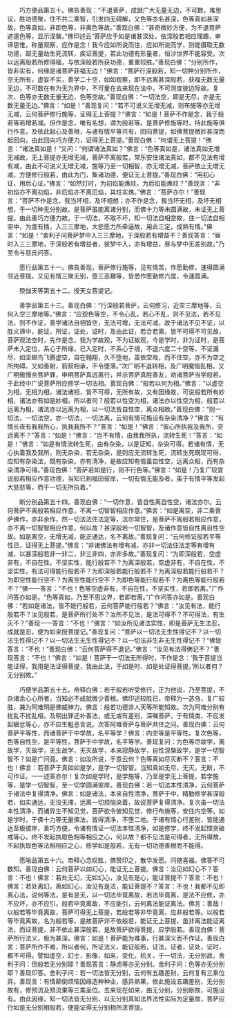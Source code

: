 <!-- { "loadSidebar": true } -->
　　巧方便品第五十。佛告善现：“不退菩萨，成就广大无量无边，不可数，难思议，胜功德聚，住不共二乘智，引发四无碍解，又色等亦名甚深，色等真如甚深故，色等真如，非即色等，非离色等故。”善现白佛：“甚奇微妙方便，为不退菩萨遮遣色等，显示涅槃。”佛印述云“菩萨应于如是诸甚深处，依深般若相应理趣，审谛思惟，称量观察，应作是念！我今应如所说而住，应如所说而学，则能摄取无数功德，超无量劫生死流转，疾证菩提，若此功德有形量者，恒沙世界不能容受。次以远离般若所修得福，与依深般若所获功德，重重较胜。”善现白佛：“分别所作，皆非实有，何缘是诸菩萨获福无边！”佛言：“菩萨行深般若，知一切种分别所作，空无所有，虚妄不实，善学二十空，如如观察，即不远离甚深般若，获福无数无量无边，不可数在有为无为界中，不可量在去来现在法中，不可测度彼边际故。复次，色等亦无数无量无边，色等空故。”善现白佛：“一切法空，即是无尽，亦是无数无量无边。”佛言：“如是！”善现复问：“若不可说义无增无减，则布施等亦无增无减，云何菩萨修行施等，证得无上菩提？”佛言：“如是！菩萨不作是念，我于般若等若增若减。但作是念，唯有名想，谓为般若等。是菩萨修施等时，持此施等俱行作意，及依此起心及善根，与诸有情平等共有，回向菩提，如佛菩提微妙甚深而起回向，由此回向巧方便力，证得无上菩提。”善现白佛：“何谓无上菩提！”佛言：“诸法真如是！”又问：“何谓诸法真如？”佛言：“色等真如是，诸法真如无增无减故，无上菩提亦无增无减，菩萨不离般若，常乐安住诸法真如，都不见法有增有减，由此不可说义无增无减，施等乃至一切相智，亦无增无减，菩萨依止无增无减，方便修行般若，由此为门，集诸功德，便证无上菩提。”善现白佛：“用初心证，用后心证。”佛言：“如然灯时，为初焰能燋炷，为后焰能燋炷？”善现言：“非初焰亦不离初焰，非后焰亦不离后焰，其炷实燋。”佛言：“菩萨亦尔！”善现言：“菩萨不作是念，我当坏相，及坏相想；亦不作是念，我当坏无相，及坏无相想，于一切种无分别故。是菩萨虽能离诸分别，而佛十力等未圆满故，未证无上菩提。由此善巧方便力故，于一切法，不取不坏，知一切法自相空故，住一切法自相空中，为度有情，入三三摩地，大悲愿力所牵逼故，用此三定，成熟有情。”佛言：“如是！”舍利子问菩萨梦中入三三摩地，于深般若有增益不？善现答言：“昼时入三三摩地，于深般若有增益者，彼梦中入，亦有增益，昼与梦中无差别故。”乃至令与慈氏问答。

　　愿行品第五十一。佛告善现，菩萨修行施等，见有情苦，作愿勤修，速得圆满邻近菩提。又见有情三聚无别，堕三恶趣等，皆悉作愿勤修六度，令速圆满。

　　殑伽天等第五十二。授天女菩提记。

　　善学品第五十三。善现白佛：“行深般若菩萨，云何修习，近空三摩地等，云何入空三摩地等。”佛言：“应观色等空，不令心乱，若心不乱，则不见法，若不见法，则不作证，善学诸法自相皆空，无法可增，无法可减，故于诸法不见不证，以胜义谛中，能证，所证，证处，证时，及由此证，若合若离，皆不可得不可见故，菩萨观法空时，先作是念，我为学故观，不为证故观，今是学时，非为证时，是菩萨未入定位，系心于所缘，已入定时，不系心于境，不退六度二十空等，不证漏尽，如坚翅鸟飞腾虚空，自在翱翔，久不堕地，虽依空戏，而不住空，亦不为空之所拘碍。又如善射，箭箭相承，不令堕落。”次广明不退转相，及广明魔恼乱相。又广明傲慢余菩萨罪，申明菩萨真远离行，并示菩萨真胜善友，劝诸菩萨当学般若。于此经中广说菩萨所应修学一切法相。善现白佛：“般若以何为相。”佛言：“以虚空为相，无相为相，诸法诸相，皆不可得，无所有故，又有因缘故，可说般若所有妙相，诸法亦有如是妙相，所以者何？般若以性空为相，诸法亦以性空为相，般若以远离为相，诸法亦以远离为相，以一切法皆自性空，离众相故。”善现白佛：“则一切法，一切法空，亦一切法，一切法离，云何有情可施设有杂染清净？”佛言：“有情长夜有我我所心，执我我所不？”答言：“如是！”佛言：“彼心所执我及我所，空远离不？”答言：“如是！”佛言：“岂不有情，由我我所执，流转生死！”答言：“如是！”佛言：“如是有情流转生死，由有杂染，以是证知，杂染可得。若诸有情，无心执着我及我所，则无杂染，若无杂染，是则应无流转生死，流转生死既现可得，应知有杂染法，既有杂染，亦有清净，是故应知有情虽自性空，远离众相，而有杂染清净可得。”善现白佛：“菩萨若如是行，则不行色等。”佛言：“如是！乃复广较宣说般若相应作意功德，当知已到福田彼岸，一切有情无能及者，虽于有情平等发起大慈悲等，而于一切无所执着。”

　　断分别品第五十四。善现白佛：“一切作意，皆自性离自性空，诸法亦尔。云何菩萨不离般若相应作意，不离一切智智相应作意。”佛言：“如是离空，非二乘菩萨佛作，亦非余作，然一切法法住法定等，法尔常住，是菩萨不离般若相应作意，亦不离一切智智相应作意，何以故？甚深般若一切智智，及诸作意皆自性离自性空故。如是离空，无增无减，能正通达，名不离故。”善现复问：“云何修证般若平等性已，证得无上菩提。”佛言：“非诸佛法有增有减，亦非一切法住法定等有增有减，以甚深般若非一非二，非三非四，亦非多故。”善现复问：“为即深般若，空虚非有，不自在性，不坚实性，能行般若不？为离深般若，空虚非有，不自在性，不坚实性，有法可得能行般若不？为即深般若能行般若不？为离深般若能行般若不？为即空性能行空不？为离空性能行空不？为即色等能行般若不？为离色等能行般若不？”佛一一答言：“不也！色等空虚非有，不自在性，不坚实性，若即若离。”广作问答亦如是。“色等真如，乃至不思议界，若即若离。”广作问答亦如是。善现白佛：“若如是诸法，皆不能行般若，云何菩萨能行般若？”佛言：“汝见有法，能行般若不？汝见般若，是菩萨所行处不？汝所不见法，是法可得不？不可得法，有生灭不？”善现一一答言：“不也！”佛言：“如汝所见诸法实性，即是菩萨无生法忍，成就是忍，便为如来授菩提记。”善现复问：“菩萨以一切法无生性得记不？以一切法生性得记不？以一切法生无生性得记不？以一切法非生非无生性得记不？”佛皆答言：“不也！”善现白佛：“云何菩萨得不退记。”佛言：“汝见有法得佛记不？”善现答言：“不也！”佛言：“如是！菩萨于一切法无所得时，不作是念：‘我于菩提当能证得，我用是法证得菩提，我由此法，于如是时、如是处证得菩提。’所以者何？无分别故。”

　　巧便学品第五十五。帝释白佛：若于般若听受修行，正为他说，乃至菩提，不杂诸余心心所者，当知必不成就微少善根。佛印述较胜已，帝释为一苾刍，复广较胜，兼为阿难明是佛威神力。佛言：般若功德非人天等所能知故。次为阿难分别有扰乱不扰乱相，及明出罪还补善法，或无或有差别，深嘱菩萨，于有情类，不应发起瞋忿等心，亦不应生粗恶言说。次答阿难菩萨与菩萨共住之问。善现白佛：云何菩萨平等性，而诸菩萨于中学故，名平等学？佛言：内空等是平等性。复次色等，色等自性空，是平等性，菩萨于中学故，名平等学。善现复问：为色等尽故学，离故学，灭故学，无生故学，无灭故学，本来寂静故学，自性涅槃故学，是学一切智智不？如是广问竟。佛言：如汝所说，于意云何？色等真如尽灭断不？答言：不也！佛言：若菩萨于真如如是学，是学一切智智。当知真如无尽，无灭，无断，不可作证。一一述答亦尔！复次如是学时，是学施等，乃至是学无上菩提，若学施等，是学一切智智，至一切学圆满彼岸。善现白佛：若一切法本性清净，云何菩萨于诸法中复得清净。佛言：如是诸法，本来自性清净，菩萨于中，精勤修学甚深般若，如实通达，无没无滞，远离一切烦恼染着，故说菩萨复得清净。复次虽一切法本性清净，而诸异生不知见觉，菩萨欲令彼知见觉，修行布施等，安住内空等。如是学时，于佛十力等无量佛法，皆得清净，不堕二地。于诸有情心行差别，皆能通达至极彼岸，善巧方便，令诸有情证一切法本性清净，如是修学，终不发起悭贪破戒等心，终不发起执取色相等相应之心，何以故？都不见法是可得者，无所得故，不起执取色等法相相应之心，修学如是般若，无有一切功德善根而不能得。

　　愿喻品第五十六。帝释心念叹胜，佛赞印之，散华发愿。问随喜福，佛答不可数知。善现白佛：云何菩萨以如幻心，能证无上菩提。佛言：汝见如幻心不？答言：不也！佛言：若处无幻，无如幻心，汝见有是心，能证菩提不？答言：不也！佛言：若处离幻，离如幻心，汝见有是法，能证菩提不？答言：不也！我都不见即离心法，说何等法，是有是无，以一切法毕竟离故，若法毕竟离，是法不应修，亦不应坏，亦不应引。般若毕竟离故，不应能引，云何离法能证离法。佛言：善哉！以般若等毕竟离故，菩萨可得无上菩提，若般若等非毕竟离，应非般若等。以般若等毕竟离故，名为般若等，是故菩萨非不依般若，能证无上菩提，虽非离法能证离法，而证菩提，非不依止甚深般若，是故菩萨欲得菩提，应学般若。善现白佛：菩萨所行法义，极为甚深。佛言：如是！菩萨能为难事，行甚深义而不作证。善现白言：菩萨所作不难，所以者何，所证法义，能证般若，证法，证者，证处，证时，都不可得。譬如虚空，幻士，影像，如来，变化，机关，于一切法，无分别故。舍利子问：但般若无分别耶？善现答言：静虑等亦无分别。舍利子问：色等亦无分别耶？善现印答。舍利子问：若一切法皆无分别，云何有五趣差别，云何复有三乘位异。善现言：有情颠倒烦恼因缘造种种业，感异熟果，依此施设五趣差别，无分别故有，修预流及预流果等三乘圣位。去来现在如来，由无分别，分别断故，可施设有。由此因缘，知一切法皆无分别，以无分别真如法界法性实际为定量故，菩萨应行如是无分别相般若，便能证得无分别相所求菩提。

